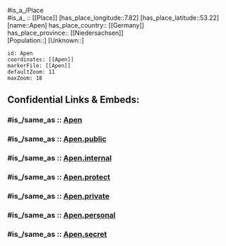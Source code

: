 ﻿---
confidential: public
isDeleted: false
location:
- 53.22
- 7.82
mapmarker: city
mapzoom:
- 7
- 12
SpocWebEntityId: 28842
tags:
- geo/City
type: City
---

#is_a_/Place  
#is_a_ :: [[Place]] 
[has_place_longitude::7.82] 
[has_place_latitude::53.22] 
[name::Apen] 
has_place_country:: [[Germany]]  
has_place_province:: [[Niedersachsen]]  
[Population::] 
[Unknown::] 


```leaflet
id: Apen
coordinates: [[Apen]] 
markerFile: [[Apen]] 
defaultZoom: 11 
maxZoom: 18
```


## Confidential Links & Embeds: 

### #is_/same_as :: [Apen](/_Standards/Earth/Continent/Europe/Europe~Central/Germany/Germany~West/Niedersachsen/counties~Niedersachsen/Ammerland/cities~Ammerland/Apen.md) 

### #is_/same_as :: [Apen.public](/_public/Earth/Continent/Europe/Europe~Central/Germany/Germany~West/Niedersachsen/counties~Niedersachsen/Ammerland/cities~Ammerland/Apen.public.md) 

### #is_/same_as :: [Apen.internal](/_internal/Earth/Continent/Europe/Europe~Central/Germany/Germany~West/Niedersachsen/counties~Niedersachsen/Ammerland/cities~Ammerland/Apen.internal.md) 

### #is_/same_as :: [Apen.protect](/_protect/Earth/Continent/Europe/Europe~Central/Germany/Germany~West/Niedersachsen/counties~Niedersachsen/Ammerland/cities~Ammerland/Apen.protect.md) 

### #is_/same_as :: [Apen.private](/_private/Earth/Continent/Europe/Europe~Central/Germany/Germany~West/Niedersachsen/counties~Niedersachsen/Ammerland/cities~Ammerland/Apen.private.md) 

### #is_/same_as :: [Apen.personal](/_personal/Earth/Continent/Europe/Europe~Central/Germany/Germany~West/Niedersachsen/counties~Niedersachsen/Ammerland/cities~Ammerland/Apen.personal.md) 

### #is_/same_as :: [Apen.secret](/_secret/Earth/Continent/Europe/Europe~Central/Germany/Germany~West/Niedersachsen/counties~Niedersachsen/Ammerland/cities~Ammerland/Apen.secret.md)

